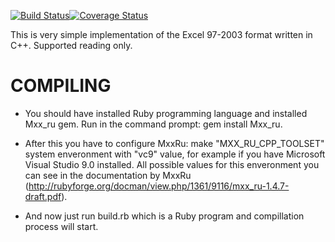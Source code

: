 [![Build Status](https://travis-ci.org/igormironchik/read-excel.svg?branch=master)](https://travis-ci.org/igormironchik/read-excel)[![Coverage Status](https://coveralls.io/repos/github/igormironchik/read-excel/badge.svg?branch=master)](https://coveralls.io/github/igormironchik/read-excel?branch=master)

This is very simple implementation of the Excel 97-2003 format written in C++.
Supported reading only.


# COMPILING

 * You should have installed Ruby programming language and installed Mxx_ru gem.
   Run in the command prompt: gem install Mxx_ru.

 * After this you have to configure MxxRu: make "MXX_RU_CPP_TOOLSET" system enveronment
   with "vc9" value, for example if you have Microsoft Visual Studio 9.0 installed. All
   possible values for this enveronment you can see in the documentation by MxxRu
   (http://rubyforge.org/docman/view.php/1361/9116/mxx_ru-1.4.7-draft.pdf).

 * And now just run build.rb which is a Ruby program and compillation process will start.

